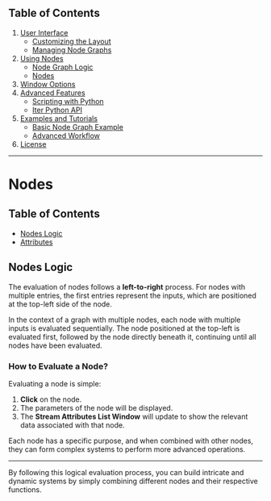## Table of Contents

1. [User Interface](./docs/ui-overview.md)
   - [Customizing the Layout](./docs/customizing-the-layout.md)
   - [Managing Node Graphs](./docs/managing-node-graphs.md)
2. [Using Nodes](./docs/using-nodes.md)
   - [Node Graph Logic](./docs/node-graph-logic.md)
   - [Nodes](./docs/node-list.md)
3. [Window Options](./docs/window-options.md)
4. [Advanced Features](./docs/advanced-features.md)
   - [Scripting with Python](./docs/scripting-with-python.md)
   - [Iter Python API](./docs/iter-python-api.md)
5. [Examples and Tutorials](./docs/examples-and-tutorials.md)
   - [Basic Node Graph Example](./docs/basic-node-graph-example.md)
   - [Advanced Workflow](./docs/advanced-workflow.md)
6. [License](./docs/license.md)

---

# Nodes

## Table of Contents
- [Nodes Logic](#nodes-logic)
- [Attributes](#attributes)

## Nodes Logic

The evaluation of nodes follows a **left-to-right** process. For nodes with multiple entries, the first entries represent the inputs, which are positioned at the top-left side of the node.

In the context of a graph with multiple nodes, each node with multiple inputs is evaluated sequentially. The node positioned at the top-left is evaluated first, followed by the node directly beneath it, continuing until all nodes have been evaluated.

### How to Evaluate a Node?

Evaluating a node is simple:
1. **Click** on the node.
2. The parameters of the node will be displayed.
3. The **Stream Attributes List Window** will update to show the relevant data associated with that node.

Each node has a specific purpose, and when combined with other nodes, they can form complex systems to perform more advanced operations.

---

By following this logical evaluation process, you can build intricate and dynamic systems by simply combining different nodes and their respective functions.


